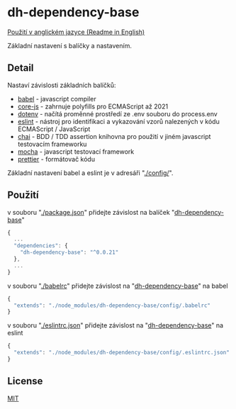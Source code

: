 # dh-dependency-base

[Použití v anglickém jazyce (Readme in English)](../README.md)

Základní nastavení s balíčky a nastavením.

## Detail
Nastaví závislosti základních balíčků:
* [babel](https://github.com/babel/babel) - javascript compiler
* [core-js](https://github.com/zloirock/core-js) - zahrnuje polyfills pro ECMAScript až 2021
* [dotenv](https://github.com/motdotla/dotenv) - načítá proměnné prostředí ze .env souboru do process.env
* [eslint](https://github.com/eslint/eslint) - nástroj pro identifikaci a vykazování vzorů nalezených v kódu ECMAScript / JavaScript
* [chai](https://github.com/chaijs/chai) - BDD / TDD assertion knihovna pro použití v jiném javascript testovacím frameworku
* [mocha](https://github.com/mochajs/mocha) - javascript testovací framework
* [prettier](https://github.com/prettier/prettier) - formátovač kódu

Základní nastavení babel a eslint je v adresáři "[./config/](https://github.com/hezky/dh-dependency-base/tree/master/config)".

## Použití

v souboru "[./package.json](https://github.com/hezky/dh-dependency-base/blob/master/package.json)" přidejte závislost na balíček "[dh-dependency-base](https://github.com/hezky/dh-dependency-base)"
```javascript
{
  ...
  "dependencies": {
    "dh-dependency-base": "^0.0.21"
  },
  ...
}
```

v souboru "[./babelrc](https://github.com/hezky/dh-dependency-base/blob/master/config/.babelrc)" přidejte závislost na "[dh-dependency-base](https://github.com/hezky/dh-dependency-base)" na babel
```javascript
{
  "extends": "./node_modules/dh-dependency-base/config/.babelrc"
}
```

v souboru "[./eslintrc.json](https://github.com/hezky/dh-dependency-base/blob/master/config/.eslintrc.json)" přidejte závislost na "[dh-dependency-base](https://github.com/hezky/dh-dependency-base)" na eslint
```javascript
{
  "extends": "./node_modules/dh-dependency-base/config/.eslintrc.json"
}
```

## License
[MIT](https://choosealicense.com/licenses/mit/)
